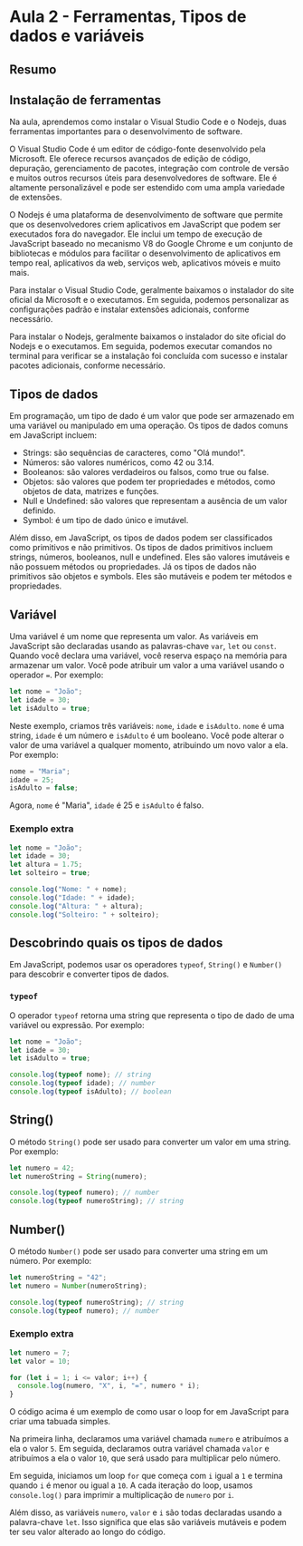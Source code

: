 # Aula 2 - Ferramentas, Tipos de dados e variáveis

## Resumo

## Instalação de ferramentas

Na aula, aprendemos como instalar o Visual Studio Code e o Nodejs, duas ferramentas importantes para o desenvolvimento de software.

O Visual Studio Code é um editor de código-fonte desenvolvido pela Microsoft. Ele oferece recursos avançados de edição de código, depuração, gerenciamento de pacotes, integração com controle de versão e muitos outros recursos úteis para desenvolvedores de software. Ele é altamente personalizável e pode ser estendido com uma ampla variedade de extensões.

O Nodejs é uma plataforma de desenvolvimento de software que permite que os desenvolvedores criem aplicativos em JavaScript que podem ser executados fora do navegador. Ele inclui um tempo de execução de JavaScript baseado no mecanismo V8 do Google Chrome e um conjunto de bibliotecas e módulos para facilitar o desenvolvimento de aplicativos em tempo real, aplicativos da web, serviços web, aplicativos móveis e muito mais.

Para instalar o Visual Studio Code, geralmente baixamos o instalador do site oficial da Microsoft e o executamos. Em seguida, podemos personalizar as configurações padrão e instalar extensões adicionais, conforme necessário.

Para instalar o Nodejs, geralmente baixamos o instalador do site oficial do Nodejs e o executamos. Em seguida, podemos executar comandos no terminal para verificar se a instalação foi concluída com sucesso e instalar pacotes adicionais, conforme necessário.

## Tipos de dados

Em programação, um tipo de dado é um valor que pode ser armazenado em uma variável ou manipulado em uma operação. Os tipos de dados comuns em JavaScript incluem:

- Strings: são sequências de caracteres, como "Olá mundo!".
- Números: são valores numéricos, como 42 ou 3.14.
- Booleanos: são valores verdadeiros ou falsos, como true ou false.
- Objetos: são valores que podem ter propriedades e métodos, como objetos de data, matrizes e funções.
- Null e Undefined: são valores que representam a ausência de um valor definido.
- Symbol: é um tipo de dado único e imutável.

Além disso, em JavaScript, os tipos de dados podem ser classificados como primitivos e não primitivos. Os tipos de dados primitivos incluem strings, números, booleanos, null e undefined. Eles são valores imutáveis e não possuem métodos ou propriedades. Já os tipos de dados não primitivos são objetos e symbols. Eles são mutáveis e podem ter métodos e propriedades.

## Variável

Uma variável é um nome que representa um valor. As variáveis em JavaScript são declaradas usando as palavras-chave `var`, `let` ou `const`. Quando você declara uma variável, você reserva espaço na memória para armazenar um valor. Você pode atribuir um valor a uma variável usando o operador `=`. Por exemplo:

```javascript
let nome = "João";
let idade = 30;
let isAdulto = true;
```

Neste exemplo, criamos três variáveis: `nome`, `idade` e `isAdulto`. `nome` é uma string, `idade` é um número e `isAdulto` é um booleano. Você pode alterar o valor de uma variável a qualquer momento, atribuindo um novo valor a ela. Por exemplo:

```javascript
nome = "Maria";
idade = 25;
isAdulto = false;
```

Agora, `nome` é "Maria", `idade` é 25 e `isAdulto` é falso.

### Exemplo extra

```javascript
let nome = "João";
let idade = 30;
let altura = 1.75;
let solteiro = true;

console.log("Nome: " + nome);
console.log("Idade: " + idade);
console.log("Altura: " + altura);
console.log("Solteiro: " + solteiro);
```

## Descobrindo quais os tipos de dados

Em JavaScript, podemos usar os operadores `typeof`, `String()` e `Number()` para descobrir e converter tipos de dados.

### `typeof`

O operador `typeof` retorna uma string que representa o tipo de dado de uma variável ou expressão. Por exemplo:

```javascript
let nome = "João";
let idade = 30;
let isAdulto = true;

console.log(typeof nome); // string
console.log(typeof idade); // number
console.log(typeof isAdulto); // boolean
```


## String()

O método `String()` pode ser usado para converter um valor em uma string. Por exemplo:

```javascript
let numero = 42;
let numeroString = String(numero);

console.log(typeof numero); // number
console.log(typeof numeroString); // string
```

## Number()

O método `Number()` pode ser usado para converter uma string em um número. Por exemplo:

```javascript
let numeroString = "42";
let numero = Number(numeroString);

console.log(typeof numeroString); // string
console.log(typeof numero); // number
```

### Exemplo extra

```javascript
let numero = 7;
let valor = 10;

for (let i = 1; i <= valor; i++) {
  console.log(numero, "X", i, "=", numero * i);
}
```

O código acima é um exemplo de como usar o loop for em JavaScript para criar uma tabuada simples.

Na primeira linha, declaramos uma variável chamada `numero` e atribuímos a ela o valor `5`. Em seguida, declaramos outra variável chamada `valor` e atribuímos a ela o valor `10`, que será usado para multiplicar pelo número.

Em seguida, iniciamos um loop `for` que começa com `i` igual a `1` e termina quando `i` é menor ou igual a `10`. A cada iteração do loop, usamos `console.log()` para imprimir a multiplicação de `numero` por `i`.

Além disso, as variáveis `numero`, `valor` e `i` são todas declaradas usando a palavra-chave `let`. Isso significa que elas são variáveis mutáveis e podem ter seu valor alterado ao longo do código.
